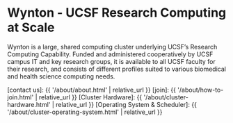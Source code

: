 # Wynton - UCSF Research Computing at Scale

Wynton is a large, shared computing cluster underlying UCSF’s Research Computing Capability. Funded and administered cooperatively by UCSF campus IT and key research groups, it is available to all UCSF faculty for their research, and consists of different profiles suited to various biomedical and health science computing needs.


[contact us]: {{ '/about/about.html' | relative_url }}
[join]: {{ '/about/how-to-join.html' | relative_url }}
[Cluster Hardware]: {{ '/about/cluster-hardware.html' | relative_url }}
[Operating System & Scheduler]: {{ '/about/cluster-operating-system.html' | relative_url }}
